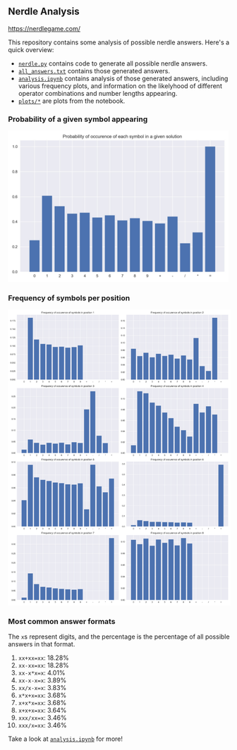 ## Nerdle Analysis

https://nerdlegame.com/

This repository contains some analysis of possible nerdle answers. Here's a quick overview:
- [`nerdle.py`](nerdle.py) contains code to generate all possible nerdle answers.
- [`all_answers.txt`](all_answers.txt) contains those generated answers.
- [`analysis.ipynb`](analysis.ipynb) contains analysis of those generated answers, including various frequency plots, and information on the likelyhood of different operator combinations and number lengths appearing.
- [`plots/*`](plots/) are plots from the notebook.

### Probability of a given symbol appearing
<img src="plots/symbol_probability.jpg" width="500">

### Frequency of symbols per position
<img src="plots/frequency_of_symbols_per_position.jpg" width="1000">

### Most common answer formats
The `x`s represent digits, and the percentage is the percentage of all possible answers in that format.
 1) `xx+xx=xx`: 18.28%
 2) `xx-xx=xx`: 18.28%
 3) `xx-x*x=x`:  4.01%
 4) `xx-x-x=x`:  3.89%
 5) `xx/x-x=x`:  3.83%
 6) `x*x+x=xx`:  3.68%
 7) `x+x*x=xx`:  3.68%
 8) `x+x+x=xx`:  3.64%
 9) `xxx/xx=x`:  3.46%
10) `xxx/x=xx`:  3.46%


Take a look at [`analysis.ipynb`](analysis.ipynb) for more!
